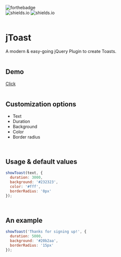 ![forthebadge](https://forthebadge.com/images/badges/built-with-love.svg)<br>
![shields.io](https://img.shields.io/github/stars/l2ig/jToast.svg?style=for-the-badge)
![shields.io](https://img.shields.io/github/languages/top/l2ig/jToast.svg?style=for-the-badge)<br><br>

# jToast
A modern & easy-going jQuery Plugin to create Toasts.<br><br>

## Demo
[Click](https://l2g.cc/projects/jToast/)
<br><br>

## Customization options
* Text
* Duration
* Background
* Color
* Border radius
<br>

## Usage & default values
```javascript
showToast(text, {
  duration: 3000,
  background: '#232323',
  color: '#fff',
  borderRadius: '0px'
});
```
<br>

## An example
```javascript
showToast('Thanks for signing up!', {
  duration: 5000,
  background: '#20b2aa',
  borderRadius: '15px'
});

